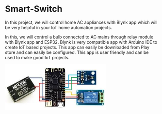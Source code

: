 # Smart-Switch
In this project, we will control home AC appliances with Blynk app which will be very helpful in your IoT home automation projects.

In this, we will control a bulb connected to AC mains through relay module with Blynk app and ESP32. Blynk is very compatible app with Arduino IDE to create IoT based projects. This app can easily be downloaded from Play store and can easily be configured. This app is user friendly and can be used to make good IoT projects.

<img src="https://github.com/vishwasgarg24/Smart-Switch/blob/master/Smart%20Switch.jpg">
